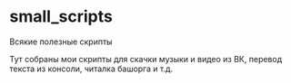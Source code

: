 # small_scripts
Всякие полезные скрипты

Тут собраны мои скрипты для скачки музыки и видео из ВК, перевод текста из консоли, читалка башорга и т.д.
